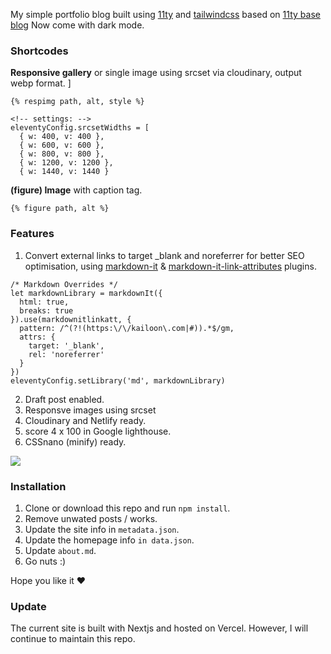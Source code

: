 My simple portfolio blog built using [11ty](https://www.11ty.dev/) and [tailwindcss](http://tailwindcss.com/) based on [11ty base blog](https://github.com/11ty/eleventy-base-blog) Now come with dark mode.

### Shortcodes

**Responsive gallery** or single image using srcset via cloudinary, output webp format.
]

```
{% respimg path, alt, style %}

<!-- settings: -->
eleventyConfig.srcsetWidths = [
  { w: 400, v: 400 },
  { w: 600, v: 600 },
  { w: 800, v: 800 },
  { w: 1200, v: 1200 },
  { w: 1440, v: 1440 }
```

**(figure) Image** with caption tag.

```
{% figure path, alt %}
```

### Features

1. Convert external links to target \_blank and noreferrer for better SEO optimisation, using [markdown-it](https://www.npmjs.com/package/markdown-it) & [markdown-it-link-attributes](https://www.npmjs.com/package/markdown-it-link-attributes) plugins.

```
/* Markdown Overrides */
let markdownLibrary = markdownIt({
  html: true,
  breaks: true
}).use(markdownitlinkatt, {
  pattern: /^(?!(https:\/\/kailoon\.com|#)).*$/gm,
  attrs: {
    target: '_blank',
    rel: 'noreferrer'
  }
})
eleventyConfig.setLibrary('md', markdownLibrary)
```

2. Draft post enabled.
3. Responsve images using srcset
4. Cloudinary and Netlify ready.
5. score 4 x 100 in Google lighthouse.
6. CSSnano (minify) ready.

![](https://res.cloudinary.com/kailoon/image/upload/v1613408502/kailoon.com/Screenshot_on_2021-02-14_at_19-06-24.png)

### Installation

1. Clone or download this repo and run `npm install`.
2. Remove unwated posts / works.
3. Update the site info in `metadata.json`.
4. Update the homepage info `in data.json`.
5. Update `about.md`.
6. Go nuts :)

Hope you like it ❤️

### Update

The current site is built with Nextjs and hosted on Vercel. However, I will continue to maintain this repo.
